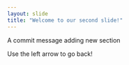 ```yaml
---
layout: slide
title: "Welcome to our second slide!"
---
```

A commit message
adding new section

Use the left arrow to go back!
